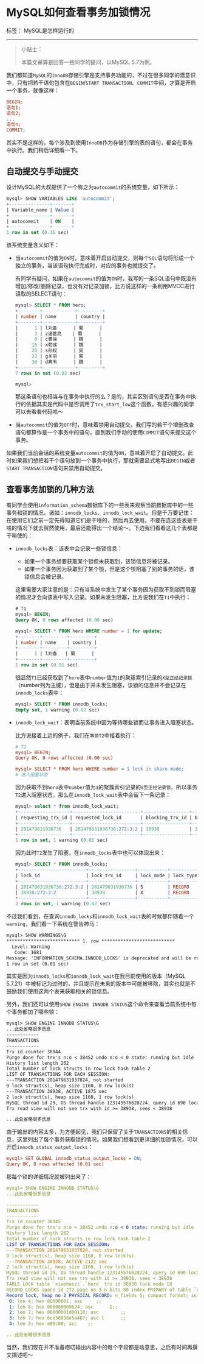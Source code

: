 # MySQL如何查看事务加锁情况

标签： MySQL是怎样运行的

------

> 小贴士：
>
> 本篇文章算是回答一些同学的提问，以MySQL 5.7为例。

我们都知道`MySQL`的`InnoDB`存储引擎是支持事务功能的，不过在很多同学的潜意识中，只有把若干语句包含在`BEGIN`/`START TRANSACTION`、`COMMIT`中间，才算是开启一个事务，就像这样：

```ini
BEGIN;
语句1;
语句2;
...
语句n;
COMMIT;
```

其实不是这样的，每个涉及到使用`InnoDB`作为存储引擎的表的语句，都会在事务中执行。我们稍后详细看一下。

## 自动提交与手动提交

设计MySQL的大叔提供了一个称之为`autocommit`的系统变量，如下所示：

```sql
mysql> SHOW VARIABLES LIKE 'autocommit';
+---------------+-------+
| Variable_name | Value |
+---------------+-------+
| autocommit    | ON    |
+---------------+-------+
1 row in set (0.15 sec)
```

该系统变量含义如下：

- 当`autocommit`的值为`ON`时，意味着开启自动提交，则每个`SQL`语句将形成一个独立的事务，当该语句执行完成时，对应的事务也就提交了。

  有同学有疑问，如果在`autocommit`的值为`ON`时，我写的一条SQL语句中既没有增加/修改/删除记录，也没有对记录加锁，比方说这样的一条利用MVCC进行读取的SELECT语句：

  ```sql
  mysql> SELECT * FROM hero;
  +--------+------------+---------+
  | number | name       | country |
  +--------+------------+---------+
  |      1 | l刘备      | 蜀      |
  |      3 | z诸葛亮    | 蜀      |
  |      8 | c曹操      | 魏      |
  |     15 | x荀彧      | 魏      |
  |     20 | s孙权      | 吴      |
  |     22 | g关羽      | 蜀      |
  |     30 | d典韦      | 魏      |
  +--------+------------+---------+
  7 rows in set (0.02 sec)
  
  mysql>
  ```

  那这条语句也相当与在事务中执行的么？是的，其实区别语句是否在事务中执行的依据其实是代码中是否调用了`trx_start_low`这个函数，有感兴趣的同学可以去看看代码哈～

- 当`autocommit`的值为`OFF`时，意味着禁用自动提交，我们写的若干个增删改查语句都算作是一个事务中的语句，直到我们手动的使用`COMMIT`语句来提交这个事务。

如果我们当前会话的系统变量`autocommit`的值为`ON`，意味着开启了自动提交。此时如果我们想把若干个语句放到一个事务中执行，那就需要显式地写出`BEGIN`或者`START TRANSACTION`语句来禁用自动提交。

## 查看事务加锁的几种方法

有同学会使用`information_schema`数据库下的一些表来观察当前数据库中的一些事务和锁的情况，诸如：`innodb_locks`、`innodb_lock_wait`。但是千万要记住：在使用它们之前一定先得知道它们是干啥的，然后再去使用。不要在连这些表是干啥的情况下就去贸然使用，最后还能得出一个结论～。下边我们看看这几个表都是干嘛使的：

- `innodb_locks`表：该表中会记录一些锁信息：

  - 如果一个事务想要获取某个锁但未获取到，该锁信息将被记录。
  - 如果一个事务因为获取到了某个锁，但是这个锁阻塞了别的事务的话，该锁信息会被记录。

  这里需要大家注意的是：只有当系统中发生了某个事务因为获取不到锁而阻塞的情况才会向该表中写入记录。如果未发生阻塞，比方说我们在`T1`中执行：

  ```sql
  # T1
  mysql> BEGIN;
  Query OK, 0 rows affected (0.00 sec)
  
  mysql> SELECT * FROM hero WHERE number = 1 for update;
  +--------+---------+---------+
  | number | name    | country |
  +--------+---------+---------+
  |      1 | l刘备   | 蜀      |
  +--------+---------+---------+
  1 row in set (0.01 sec)
  ```

  很显然`T1`已经获取到了`hero`表中`number`值为`1`的聚簇索引记录的`X型正经记录锁`（number列为主键），但是由于并未发生阻塞，该锁的信息并不会记录在`innodb_locks`表中：

  ```sql
  mysql> SELECT * FROM innodb_locks;
  Empty set, 1 warning (0.02 sec)
  ```

- `innodb_lock_wait`：表明当前系统中因为等待哪些锁而让事务进入阻塞状态。

  比方说接着上边的例子，我们在`事务T2`中接着执行：

  ```ini
  # T2
  mysql> BEGIN;
  Query OK, 0 rows affected (0.00 sec)
  
  mysql> SELECT * FROM hero WHERE number = 1 lock in share mode;
  # 进入阻塞状态
  ```

  因为获取不到`hero`表中`number`值为`1`的聚簇索引记录的`S型正经记录锁`，所以事务`T2`进入阻塞状态，那么在`innodb_lock_wait`表中会留下一条记录：

  ```sql
  mysql> select * from innodb_lock_wait;
  +-------------------+-------------------------+-----------------+------------------+
  | requesting_trx_id | requested_lock_id       | blocking_trx_id | blocking_lock_id |
  +-------------------+-------------------------+-----------------+------------------+
  | 281479631936736   | 281479631936736:272:3:2 | 38938           | 38938:272:3:2    |
  +-------------------+-------------------------+-----------------+------------------+
  1 row in set, 1 warning (0.01 sec)
  ```

  因为此时`T2`发生了阻塞，在`innodb_locks`表中也可以体现出来：

  ```sql
  mysql> SELECT * FROM innodb_locks;
  +-------------------------+-----------------+-----------+-----------+--------------------+------------+------------+-----------+----------+-----------+
  | lock_id                 | lock_trx_id     | lock_mode | lock_type | lock_table         | lock_index | lock_space | lock_page | lock_rec | lock_data |
  +-------------------------+-----------------+-----------+-----------+--------------------+------------+------------+-----------+----------+-----------+
  | 281479631936736:272:3:2 | 281479631936736 | S         | RECORD    | `xiaohaizi`.`hero` | PRIMARY    |        272 |         3 |        2 | 1         |
  | 38938:272:3:2           | 38938           | X         | RECORD    | `xiaohaizi`.`hero` | PRIMARY    |        272 |         3 |        2 | 1         |
  +-------------------------+-----------------+-----------+-----------+--------------------+------------+------------+-----------+----------+-----------+
  2 rows in set, 1 warning (0.02 sec)
  ```

不过我们看到，在查询`innodb_locks`和`innodb_lock_wait`表的时候都伴随着一个`warning`，我们看一下系统在警告神马：

```markdown
mysql> SHOW WARNINGS\G
*************************** 1. row ***************************
  Level: Warning
   Code: 1681
Message: 'INFORMATION_SCHEMA.INNODB_LOCKS' is deprecated and will be removed in a future release.
1 row in set (0.01 sec)
```

其实是因为`innodb_locks`和`innodb_lock_wait`在我目前使用的版本（MySQL 5.7.21）中被标记为过时的，并且提示在未来的版本中可能被移除，其实也就是不鼓励我们使用这两个表来获取相关的锁信息。

另外，我们还可以使用`SHOW ENGINE INNODB STATUS`这个命令来查看当前系统中每个事务都加了哪些锁：

```markdown
mysql> SHOW ENGINE INNODB STATUS\G
...此处省略很多信息
------------
TRANSACTIONS
------------
Trx id counter 38944
Purge done for trx's n:o < 38452 undo n:o < 0 state: running but idle
History list length 262
Total number of lock structs in row lock hash table 2
LIST OF TRANSACTIONS FOR EACH SESSION:
---TRANSACTION 281479631937824, not started
0 lock struct(s), heap size 1160, 0 row lock(s)
---TRANSACTION 38938, ACTIVE 1875 sec
2 lock struct(s), heap size 1160, 1 row lock(s)
MySQL thread id 29, OS thread handle 123145576628224, query id 690 localhost 127.0.0.1 root
Trx read view will not see trx with id >= 38938, sees < 38938

...此处省略很多信息
```

由于输出的内容太多，为方便起见，我们只保留了关于`TRANSACTIONS`的相关信息，这里列出了每个事务获取锁的情况。如果我们想看到更详细的加锁情况，可以开启`innodb_status_output_locks`：

```ini
mysql> SET GLOBAL innodb_status_output_locks = ON;
Query OK, 0 rows affected (0.01 sec)
```

那每个锁的详细情况就被列出来了：

```yaml
mysql> SHOW ENGINE INNODB STATUS\G
...此处省略很多信息

------------
TRANSACTIONS
------------
Trx id counter 38945
Purge done for trx's n:o < 38452 undo n:o < 0 state: running but idle
History list length 262
Total number of lock structs in row lock hash table 2
LIST OF TRANSACTIONS FOR EACH SESSION:
---TRANSACTION 281479631937824, not started
0 lock struct(s), heap size 1160, 0 row lock(s)
---TRANSACTION 38938, ACTIVE 2122 sec
2 lock struct(s), heap size 1160, 1 row lock(s)
MySQL thread id 29, OS thread handle 123145576628224, query id 690 localhost 127.0.0.1 root
Trx read view will not see trx with id >= 38938, sees < 38938
TABLE LOCK table `xiaohaizi`.`hero` trx id 38938 lock mode IX
RECORD LOCKS space id 272 page no 3 n bits 80 index PRIMARY of table `xiaohaizi`.`hero` trx id 38938 lock_mode X locks rec but not gap
Record lock, heap no 2 PHYSICAL RECORD: n_fields 5; compact format; info bits 0
 0: len 4; hex 80000001; asc     ;;
 1: len 6; hex 000000009624; asc      $;;
 2: len 7; hex 80000001d00110; asc        ;;
 3: len 7; hex 6ce58898e5a487; asc l      ;;
 4: len 3; hex e89c80; asc    ;;

...此处省略很多信息
```

当然，我们现在并不准备唠叨输出内容中的每个字段都是啥意思，之后有时间再撰文描述吧～